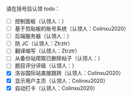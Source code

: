 请在括号后认领 todo：

- [ ] 控制面板（认领人：）
- [ ] 基于剪贴板的账号系统（认领人：Colinxu2020）
- [ ] 后端服务器（认领人：）
- [ ] 防 JC（认领人：Ztrztr）
- [ ] 翻译缩写（认领人：Ztrztr）
- [ ] 从备份站爬取已删除帖子（认领人：）
- [ ] 题目评分评级（认领人：）
- [x] 洛谷国际站直接跳转（认领人：Colinxu2020）
- [x] 显示用户主页（认领人：Colinxu2020）
- [x] 自动打卡（认领人：Colinxu2020）
